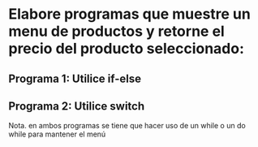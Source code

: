 # Elabore programas que muestre un menu de productos y retorne el precio del producto seleccionado:

## Programa 1: Utilice if-else
## Programa 2: Utilice switch

Nota. en ambos programas se tiene que hacer uso de un while o un do while para mantener el menú